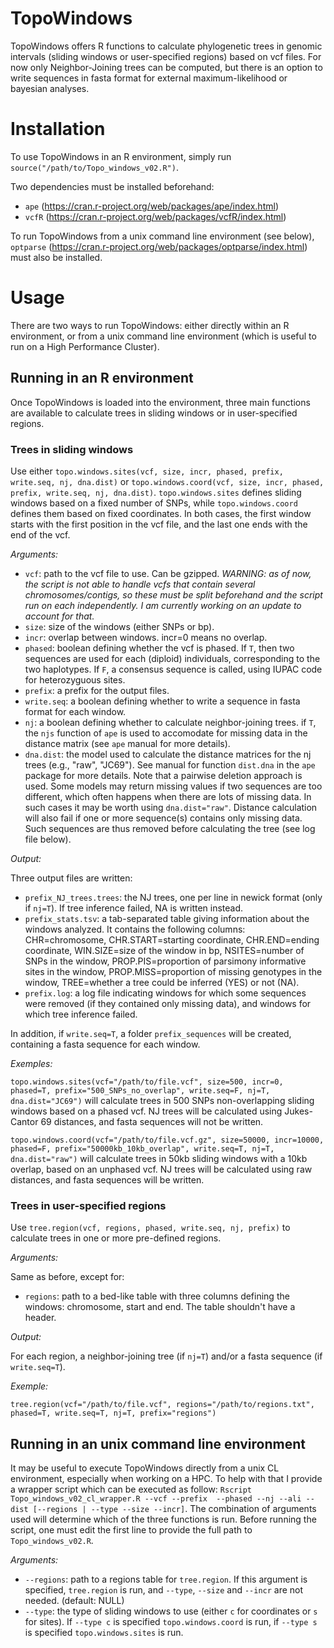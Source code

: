 # TopoWindows

TopoWindows offers R functions to calculate phylogenetic trees in genomic intervals (sliding windows or user-specified regions) based on vcf files. For now only Neighbor-Joining trees can be computed, but there is an option to write sequences in fasta format for external maximum-likelihood or bayesian analyses.

# Installation

To use TopoWindows in an R environment, simply run `source("/path/to/Topo_windows_v02.R")`.

Two dependencies must be installed beforehand:
- `ape` (https://cran.r-project.org/web/packages/ape/index.html)
- `vcfR` (https://cran.r-project.org/web/packages/vcfR/index.html)

To run TopoWindows from a unix command line environment (see below), `optparse` (https://cran.r-project.org/web/packages/optparse/index.html) must also be installed.

# Usage

There are two ways to run TopoWindows: either directly within an R environment, or from a unix command line environment (which is useful to run on a High Performance Cluster).

## Running in an R environment

Once TopoWindows is loaded into the environment, three main functions are available to calculate trees in sliding windows or in user-specified regions.

### Trees in sliding windows

Use either `topo.windows.sites(vcf, size, incr, phased, prefix, write.seq, nj, dna.dist)` or `topo.windows.coord(vcf, size, incr, phased, prefix, write.seq, nj, dna.dist)`. `topo.windows.sites` defines sliding windows based on a fixed number of SNPs, while `topo.windows.coord` defines them based on fixed coordinates. In both cases, the first window starts with the first position in the vcf file, and the last one ends with the end of the vcf.

*Arguments:*

- `vcf`: path to the vcf file to use. Can be gzipped. *WARNING: as of now, the script is not able to handle vcfs that contain several chromosomes/contigs, so these must be split beforehand and the script run on each independently. I am currently working on an update to account for that.*
- `size`: size of the windows (either SNPs or bp).
- `incr`: overlap between windows. incr=0 means no overlap.
- `phased`: boolean defining whether the vcf is phased. If `T`, then two sequences are used for each (diploid) individuals, corresponding to the two haplotypes. If `F`, a consensus sequence is called, using IUPAC code for heterozyguous sites.
- `prefix`: a prefix for the output files.
- `write.seq`: a boolean defining whether to write a sequence in fasta format for each window.
- `nj`: a boolean defining whether to calculate neighbor-joining trees. if `T`, the `njs` function of `ape` is used to accomodate for missing data in the distance matrix (see `ape` manual for more details). 
- `dna.dist`: the model used to calculate the distance matrices for the nj trees (e.g., "raw", "JC69"). See manual for function `dist.dna` in the `ape` package for more details. Note that a pairwise deletion approach is used. Some models may return missing values if two sequences are too different, which often happens when there are lots of missing data. In such cases it may be worth using `dna.dist="raw"`. Distance calculation will also fail if one or more sequence(s) contains only missing data. Such sequences are thus removed before calculating the tree (see log file below).

*Output:*

Three output files are written:
- `prefix_NJ_trees.trees`: the NJ trees, one per line in newick format (only if `nj=T`). If tree inference failed, NA is written instead.
- `prefix_stats.tsv`: a tab-separated table giving information about the windows analyzed. It contains the following columns: CHR=chromosome, CHR.START=starting coordinate, CHR.END=ending coordinate, WIN.SIZE=size of the window in bp, NSITES=number of SNPs in the window, PROP.PIS=proportion of parsimony informative sites in the window, PROP.MISS=proportion of missing genotypes in the window, TREE=whether a tree could be inferred (YES) or not (NA).
- `prefix.log`: a log file indicating windows for which some sequences were removed (if they contained only missing data), and windows for which tree inference failed.

In addition, if `write.seq=T`, a folder `prefix_sequences` will be created, containing a fasta sequence for each window.

*Exemples:*

`topo.windows.sites(vcf="/path/to/file.vcf", size=500, incr=0, phased=T, prefix="500_SNPs_no_overlap", write.seq=F, nj=T, dna.dist="JC69")` will calculate trees in 500 SNPs non-overlapping sliding windows based on a phased vcf. NJ trees will be calculated using Jukes-Cantor 69 distances, and fasta sequences will not be written.

`topo.windows.coord(vcf="/path/to/file.vcf.gz", size=50000, incr=10000, phased=F, prefix="50000kb_10kb_overlap", write.seq=T, nj=T, dna.dist="raw")` will calculate trees in 50kb sliding windows with a 10kb overlap, based on an unphased vcf. NJ trees will be calculated using raw distances, and fasta sequences will be written.

### Trees in user-specified regions

Use `tree.region(vcf, regions, phased, write.seq, nj, prefix)` to calculate trees in one or more pre-defined regions.

*Arguments:*

Same as before, except for:
- `regions`: path to a bed-like table with three columns defining the windows: chromosome, start and end. The table shouldn't have a header.

*Output:*

For each region, a neighbor-joining tree (if `nj=T`) and/or a fasta sequence (if `write.seq=T`).

*Exemple:*

`tree.region(vcf="/path/to/file.vcf", regions="/path/to/regions.txt", phased=T, write.seq=T, nj=T, prefix="regions")`

## Running in an unix command line environment

It may be useful to execute TopoWindows directly from a unix CL environment, especially when working on a HPC. To help with that I provide a wrapper script which can be executed as follow: `Rscript Topo_windows_v02_cl_wrapper.R --vcf --prefix  --phased --nj --ali --dist [--regions | --type --size --incr]`. The combination of arguments used will determine which of the three functions is run. Before running the script, one must edit the first line to provide the full path to `Topo_windows_v02.R`.

*Arguments:*

- `--regions`: path to a regions table for `tree.region`. If this argument is specified, `tree.region` is run, and `--type`, `--size` and `--incr` are not needed. (default: NULL)
- `--type`: the type of sliding windows to use (either `c` for coordinates or `s` for sites). If `--type c` is specified `topo.windows.coord` is run, if `--type s` is specified `topo.windows.sites` is run.

